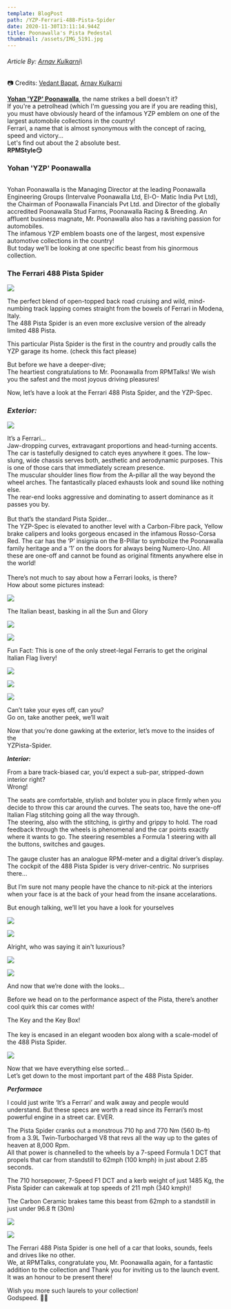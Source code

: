 ```yaml
---
template: BlogPost
path: /YZP-Ferrari-488-Pista-Spider
date: 2020-11-30T13:11:14.944Z
title: Poonawalla's Pista Pedestal
thumbnail: /assets/IMG_5191.jpg
---
```

###### Article By: [Arnav Kulkarni](https://www.instagram.com/scarecrow_9595/)\

📷 Credits: [Vedant Bapat](https://www.instagram.com/vedantbapat/), [Arnav Kulkarni](https://www.instagram.com/scarecrow_9595/)

**[Yohan 'YZP' Poonawalla](https://www.instagram.com/yohanpoonawalla/)**, the name strikes a bell doesn't it?\
If you're a petrolhead (which I'm guessing you are if you are reading this), you must have obviously heard of the infamous YZP emblem on one of the largest automobile collections in the country!\
Ferrari, a name that is almost synonymous with the concept of racing, speed and victory...\
Let's find out about the 2 absolute best. \
**RPMStyle😏**

### Yohan 'YZP' Poonawalla

![]()

Yohan Poonawalla is the Managing Director at the leading Poonawalla Engineering Groups (Intervalve Poonawalla Ltd, El-O- Matic India Pvt Ltd), the Chairman of Poonawalla Financials Pvt Ltd. and Director of the globally accredited Poonawalla Stud Farms, Poonawalla Racing & Breeding. An affluent business magnate, Mr. Poonawalla also has a ravishing passion for automobiles.\
The infamous YZP emblem boasts one of the largest, most expensive automotive collections in the country!\
But today we’ll be looking at one specific beast from his ginormous collection.

### The Ferrari 488 Pista Spider

![](/assets/IMG_1406.JPG)

The perfect blend of open-topped back road cruising and wild, mind-numbing track lapping comes straight from the bowels of Ferrari in Modena, Italy.\
The 488 Pista Spider is an even more exclusive version of the already limited 488 Pista.

This particular Pista Spider is the first in the country and proudly calls the YZP garage its home. (check this fact please)

But before we have a deeper-dive;\
The heartiest congratulations to Mr. Poonawalla from RPMTalks! We wish you the safest and the most joyous driving pleasures!

Now, let’s have a look at the Ferrari 488 Pista Spider, and the YZP-Spec.

### *Exterior:*

![](/assets/IMG_1402.JPG)

It’s a Ferrari…\
Jaw-dropping curves, extravagant proportions and head-turning accents. The car is tastefully designed to catch eyes anywhere it goes. The low-slung, wide chassis serves both, aesthetic and aerodynamic purposes. This is one of those cars that immediately scream presence.\
The muscular shoulder lines flow from the A-pillar all the way beyond the wheel arches. The fantastically placed exhausts look and sound like nothing else.\
The rear-end looks aggressive and dominating to assert dominance as it passes you by.\
\
But that’s the standard Pista Spider…\
The YZP-Spec is elevated to another level with a Carbon-Fibre pack, Yellow brake calipers and looks gorgeous encased in the infamous Rosso-Corsa Red. The car has the ‘P’ insignia on the B-Pillar to symbolize the Poonawalla family heritage and a ‘1’ on the doors for always being Numero-Uno. All these are one-off and cannot be found as original fitments anywhere else in the world!\
\
There’s not much to say about how a Ferrari looks, is there?\
How about some pictures instead:

![](/assets/IMG_1414.JPG)

The Italian beast, basking in all the Sun and Glory

![](/assets/IMG_1393.JPG)

![](/assets/IMG_5219.jpg)

Fun Fact: This is one of the only street-legal Ferraris to get the original Italian Flag livery!

![](/assets/IMG_5076.JPG)

![](/assets/IMG_5080.jpg)

![](/assets/IMG_5079.jpg)

Can’t take your eyes off, can you?\
Go on, take another peek, we’ll wait

Now that you’re done gawking at the exterior, let’s move to the insides of the\
YZPista-Spider.

***Interior:***

From a bare track-biased car, you’d expect a sub-par, stripped-down interior right?\
Wrong!

The seats are comfortable, stylish and bolster you in place firmly when you decide to throw this car around the curves. The seats too, have the one-off Italian Flag stitching going all the way through.\
The steering, also with the stitching, is girthy and grippy to hold. The road feedback through the wheels is phenomenal and the car points exactly where it wants to go. The steering resembles a Formula 1 steering with all the buttons, switches and gauges.\
\
The gauge cluster has an analogue RPM-meter and a digital driver’s display. The cockpit of the 488 Pista Spider is very driver-centric. No surprises there…

But I’m sure not many people have the chance to nit-pick at the interiors when your face is at the back of your head from the insane accelarations.

But enough talking, we’ll let you have a look for yourselves

![](/assets/IMG_5086.jpg)

![](/assets/IMG_5084.jpg)

Alright, who was saying it ain't luxurious?

![](/assets/IMG_1391.JPG)

![](/assets/IMG_1389.JPG)

And now that we’re done with the looks…

Before we head on to the performance aspect of the Pista, there’s another cool quirk this car comes with!

The Key and the Key Box!\
\
The key is encased in an elegant wooden box along with a scale-model of the 488 Pista Spider.

![](/assets/IMG_5230.jpg)

Now that we have everything else sorted…\
Let’s get down to the most important part of the 488 Pista Spider.

***Performace***

I could just write ‘It’s a Ferrari’ and walk away and people would understand. But these specs are worth a read since its Ferrari’s most powerful engine in a street car. EVER.

The Pista Spider cranks out a monstrous 710 hp and 770 Nm (560 lb-ft) from a 3.9L Twin-Turbocharged V8 that revs all the way up to the gates of heaven at 8,000 Rpm.\
All that power is channelled to the wheels by a 7-speed Formula 1 DCT that propels that car from standstill to 62mph (100 kmph) in just about 2.85 seconds.

The 710 horsepower, 7-Speed F1 DCT and a kerb weight of just 1485 Kg, the Pista Spider can cakewalk at top speeds of 211 mph (340 kmph)!

The Carbon Ceramic brakes tame this beast from 62mph to a standstill in just under 96.8 ft (30m)

![](/assets/IMG_4758.jpg)

![](/assets/IMG_1395.JPG)

The Ferrari 488 Pista Spider is one hell of a car that looks, sounds, feels and drives like no other.\
We, at RPMTalks, congratulate you, Mr. Poonawalla again, for a fantastic addition to the collection and Thank you for inviting us to the launch event. It was an honour to be present there!

Wish you more such laurels to your collection!\
Godspeed. 🥂🏁
